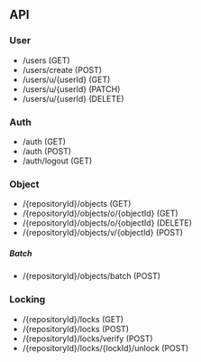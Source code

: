 ﻿## API

### User
- /users (GET)
- /users/create (POST)
- /users/u/{userId} (GET)
- /users/u/{userId} (PATCH)
- /users/u/{userId} (DELETE)

### Auth
- /auth (GET)
- /auth (POST)
- /auth/logout (GET)

### Object
- /{repositoryId}/objects (GET)
- /{repositoryId}/objects/o/{objectId} (GET)
- /{repositoryId}/objects/o/{objectId} (DELETE)
- /{repositoryId}/objects/v/{objectId} (POST)

##### Batch
- /{repositoryId}/objects/batch (POST)


### Locking
- /{repositoryId}/locks (GET)
- /{repositoryId}/locks (POST)
- /{repositoryId}/locks/verify (POST)
- /{repositoryId}/locks/{lockId}/unlock (POST)